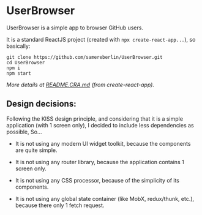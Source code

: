 # UserBrowser

UserBrowser is a simple app to browser GitHub users.

It is a standard ReactJS project (created with `npx create-react-app...`), so basically:

```
git clone https://github.com/samereberlin/UserBrowser.git
cd UserBrowser
npm i
npm start
```
_More details at [README.CRA.md](README.CRA.md) (from create-react-app)._

## Design decisions:

Following the KISS design principle, and considering that it is a simple application (with 1 screen only), I decided to include less dependencies as possible, So...

- It is not using any modern UI widget toolkit, because the components are quite simple.

- It is not using any router library, because the application contains 1 screen only.

- It is not using any CSS processor, because of the simplicity of its components.

- It is not using any global state container (like MobX, redux/thunk, etc.), because there only 1 fetch request.
